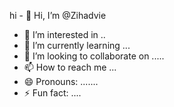hi - 👋 Hi, I’m @Zihadvie
- 👀 I’m interested in ..
- 🌱 I’m currently learning ...
-  💞️ I’m looking to collaborate on .....
- 📫 How to reach me ...
- 😄 Pronouns: .......
- ⚡ Fun fact: ....

<!---
Zihadvie/Zihadvie is a ✨ special ✨ repository because its `README.md` (this file) appears on your GitHub profile.
You can click the Preview link to take a look at your changes.
--->

